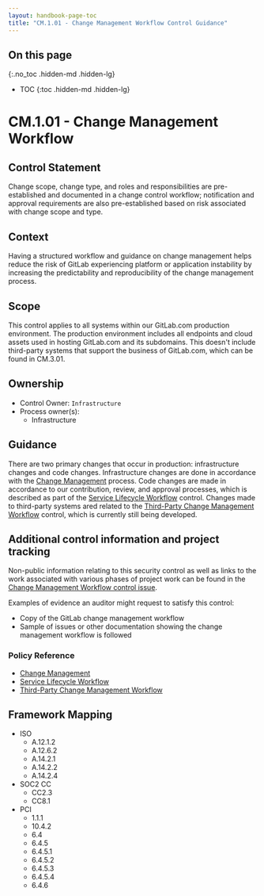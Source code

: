 ```yaml
---
layout: handbook-page-toc
title: "CM.1.01 - Change Management Workflow Control Guidance"
---
```


## On this page
{:.no_toc .hidden-md .hidden-lg}

- TOC
{:toc .hidden-md .hidden-lg}

# CM.1.01 - Change Management Workflow

## Control Statement

Change scope, change type, and roles and responsibilities are pre-established and documented in a change control workflow; notification and approval requirements are also pre-established based on risk associated with change scope and type.

## Context

Having a structured workflow and guidance on change management helps reduce the risk of GitLab experiencing platform or application instability by increasing the predictability and reproducibility of the change management process.

## Scope

This control applies to all systems within our GitLab.com production environment. The production environment includes all endpoints and cloud assets used in hosting GitLab.com and its subdomains. This doesn't include third-party systems that support the business of GitLab.com, which can be found in CM.3.01.

## Ownership

* Control Owner: `Infrastructure`
* Process owner(s):
    * Infrastructure

## Guidance

There are two primary changes that occur in production: infrastructure changes and code changes. Infrastructure changes are done in accordance with the [Change Management](https://about.gitlab.com/handbook/engineering/infrastructure/change-management/) process. Code changes are made in accordance to our contribution, review, and approval processes, which is described as part of the [Service Lifecycle Workflow](https://about.gitlab.com/handbook/engineering/security/guidance/SLC.1.01_service_lifecycle_workflow.html) control. Changes made to third-party systems ared related to the [Third-Party Change Management Workflow](https://about.gitlab.com/handbook/engineering/security/guidance/CM.3.01_third_party_change_management_workflow.html) control, which is currently still being developed.

## Additional control information and project tracking

Non-public information relating to this security control as well as links to the work associated with various phases of project work can be found in the [Change Management Workflow control issue](https://gitlab.com/gitlab-com/gl-security/compliance/compliance/issues/781).

Examples of evidence an auditor might request to satisfy this control:

* Copy of the GitLab change management workflow
* Sample of issues or other documentation showing the change management workflow is followed

### Policy Reference

* [Change Management](https://about.gitlab.com/handbook/engineering/infrastructure/change-management/) 
* [Service Lifecycle Workflow](https://about.gitlab.com/handbook/engineering/security/guidance/SLC.1.01_service_lifecycle_workflow.html)
* [Third-Party Change Management Workflow](https://about.gitlab.com/handbook/engineering/security/guidance/CM.3.01_third_party_change_management_workflow.html)

## Framework Mapping

* ISO
  * A.12.1.2
  * A.12.6.2
  * A.14.2.1
  * A.14.2.2
  * A.14.2.4
* SOC2 CC
  * CC2.3
  * CC8.1
* PCI
  * 1.1.1
  * 10.4.2
  * 6.4
  * 6.4.5
  * 6.4.5.1
  * 6.4.5.2
  * 6.4.5.3
  * 6.4.5.4
  * 6.4.6
